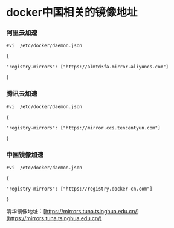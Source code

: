 # docker中国相关的镜像地址

### 阿里云加速

```
#vi  /etc/docker/daemon.json

{

"registry-mirrors": ["https://almtd3fa.mirror.aliyuncs.com"]

}
```

### 腾讯云加速

```
#vi  /etc/docker/daemon.json

{

"registry-mirrors": ["https://mirror.ccs.tencentyun.com"]

}
```

### 中国镜像加速

```
#vi  /etc/docker/daemon.json

{

"registry-mirrors": ["https://registry.docker-cn.com"]

}
```

清华镜像地址：[https://mirrors.tuna.tsinghua.edu.cn/](https://mirrors.tuna.tsinghua.edu.cn/)

